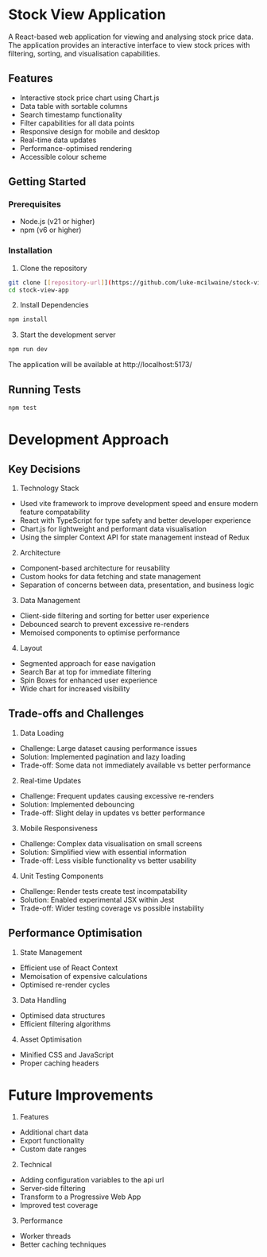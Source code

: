 # Stock View Application

A React-based web application for viewing and analysing stock price data. The application provides an interactive interface to view stock prices with filtering, sorting, and visualisation capabilities.

## Features

- Interactive stock price chart using Chart.js
- Data table with sortable columns
- Search timestamp functionality 
- Filter capabilities for all data points
- Responsive design for mobile and desktop
- Real-time data updates
- Performance-optimised rendering
- Accessible colour scheme

## Getting Started

### Prerequisites

- Node.js (v21 or higher)
- npm (v6 or higher)

### Installation

1. Clone the repository
```bash
git clone [[repository-url]](https://github.com/luke-mcilwaine/stock-view.git)
cd stock-view-app
```

2. Install Dependencies
```bash
npm install
```

3. Start the development server
```bash
npm run dev
```

The application will be available at http://localhost:5173/

## Running Tests
```bash
npm test
```

# Development Approach
## Key Decisions
1. Technology Stack
- Used vite framework to improve development speed and ensure modern feature compatability
- React with TypeScript for type safety and better developer experience
- Chart.js for lightweight and performant data visualisation
- Using the simpler Context API for state management instead of Redux

2. Architecture
- Component-based architecture for reusability
- Custom hooks for data fetching and state management
- Separation of concerns between data, presentation, and business logic

3. Data Management
- Client-side filtering and sorting for better user experience
- Debounced search to prevent excessive re-renders
- Memoised components to optimise performance

4. Layout
- Segmented approach for ease navigation
- Search Bar at top for immediate filtering
- Spin Boxes for enhanced user experience
- Wide chart for increased visibility

## Trade-offs and Challenges

1. Data Loading
- Challenge: Large dataset causing performance issues
- Solution: Implemented pagination and lazy loading
- Trade-off: Some data not immediately available vs better performance

2. Real-time Updates
- Challenge: Frequent updates causing excessive re-renders
- Solution: Implemented debouncing
- Trade-off: Slight delay in updates vs better performance

3. Mobile Responsiveness
- Challenge: Complex data visualisation on small screens
- Solution: Simplified view with essential information
- Trade-off: Less visible functionality vs better usability

4. Unit Testing Components
- Challenge: Render tests create test incompatability
- Solution: Enabled experimental JSX within Jest 
- Trade-off: Wider testing coverage vs possible instability

## Performance Optimisation

1. State Management
- Efficient use of React Context
- Memoisation of expensive calculations
- Optimised re-render cycles

3. Data Handling
- Optimised data structures
- Efficient filtering algorithms

4. Asset Optimisation
- Minified CSS and JavaScript
- Proper caching headers

# Future Improvements
1. Features
- Additional chart data
- Export functionality
- Custom date ranges

2. Technical
- Adding configuration variables to the api url
- Server-side filtering
- Transform to a Progressive Web App
- Improved test coverage

3. Performance
- Worker threads
- Better caching techniques
